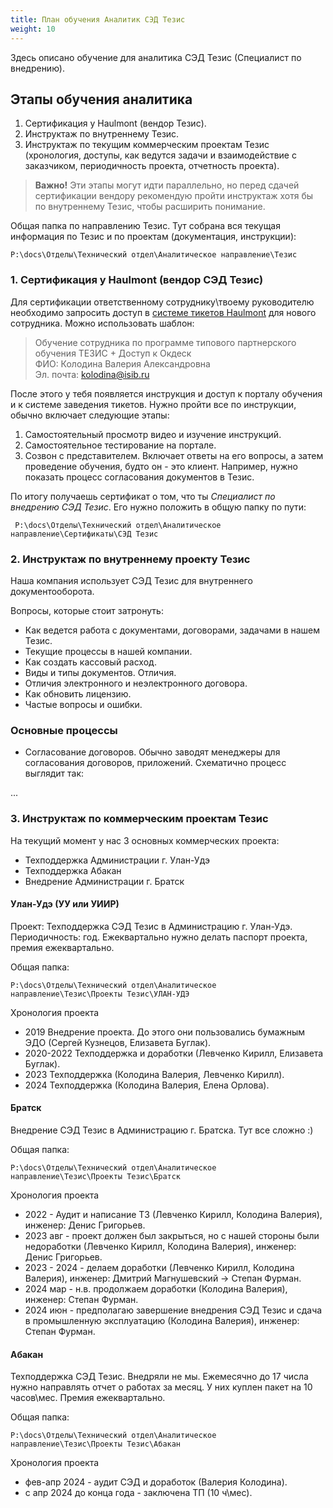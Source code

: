 ```yaml
---
title: План обучения Аналитик СЭД Тезис
weight: 10
---
```

Здесь описано обучение для аналитика СЭД Тезис (Специалист по внедрению).

## Этапы обучения аналитика

1. Сертификация у Haulmont (вендор Тезис).
2. Инструктаж по внутреннему Тезис.
3. Инструктаж по текущим коммерческим проектам Тезис (хронология, доступы, как ведутся задачи и взаимодействие с заказчиком, периодичность проекта, отчетность проекта).

> **Важно!** Эти этапы могут идти параллельно, но перед сдачей сертификации вендору рекомендую пройти инструктаж хотя бы по внутреннему Тезис, чтобы расширить понимание.

Общая папка по направлению Тезис. Тут собрана вся текущая информация по Тезис и по проектам (документация, инструкции):

```
P:\docs\Отделы\Технический отдел\Аналитическое направление\Тезис
```

### 1. Сертификация у Haulmont (вендор СЭД Тезис)

Для сертификации ответственному сотруднику\твоему руководителю необходимо запросить доступ в [системе тикетов Haulmont](https://help.tezis-doc.ru/issues) для нового сотрудника. Можно использовать шаблон:

> Обучение сотрудника по программе типового партнерского обучения ТЕЗИС + Доступ к Окдеск </br> ФИО: Колодина Валерия Александровна </br>Эл. почта: kolodina@isib.ru

После этого у тебя появляется инструкция и доступ к порталу обучения и к системе заведения тикетов. Нужно пройти все по инструкции, обычно включает следующие этапы:

1. Самостоятельный просмотр видео и изучение инструкций.
2. Самостоятельное тестирование на портале.
3. Созвон с представителем. Включает ответы на его вопросы, а затем проведение обучения, будто он - это клиент. Например, нужно показать процесс согласования документов в Тезис.

По итогу получаешь сертификат о том, что ты *Специалист по внедрению СЭД Тезис*. Его нужно положить в общую папку по пути:

```
 P:\docs\Отделы\Технический отдел\Аналитическое направление\Сертификаты\СЭД Тезис
```

### 2. Инструктаж по внутреннему проекту Тезис

Наша компания использует СЭД Тезис для внутреннего документооборота.

Вопросы, которые стоит затронуть:

- Как ведется работа с документами, договорами, задачами в нашем Тезис.
- Текущие процессы в нашей компании.
- Как создать кассовый расход.
- Виды и типы документов. Отличия.
- Отличия электронного и неэлектронного договора.
- Как обновить лицензию.
- Частые вопросы и ошибки.

### Основные процессы
- Согласование договоров. Обычно заводят менеджеры для согласования договоров, приложений. Схематично процесс выглядит так:

...



### 3. Инструктаж по коммерческим проектам Тезис

На текущий момент у нас 3 основных коммерческих проекта:
- Техподдержка Администрации г. Улан-Удэ
- Техподдержка Абакан
- Внедрение Администрации г. Братск


#### Улан-Удэ (УУ или УИИР)
Проект: Техподдержка СЭД Тезис в Администрацию г. Улан-Удэ.
Периодичность: год. Ежеквартально нужно делать паспорт проекта, премия ежеквартально.

Общая папка:

```
P:\docs\Отделы\Технический отдел\Аналитическое направление\Тезис\Проекты Тезис\УЛАН-УДЭ
```

Хронология проекта
- 2019 Внедрение проекта. До этого они пользовались бумажным ЭДО (Сергей Кузнецов, Елизавета Буглак).
- 2020-2022 Техподдержка и доработки (Левченко Кирилл, Елизавета Буглак).
- 2023 Техподдержка (Колодина Валерия, Левченко Кирилл).
- 2024 Техподдержка (Колодина Валерия, Елена Орлова).

#### Братск
Внедрение СЭД Тезис в Администрацию г. Братска.
Тут все сложно :) 

Общая папка:

```
P:\docs\Отделы\Технический отдел\Аналитическое направление\Тезис\Проекты Тезис\Братск
```

Хронология проекта
- 2022 - Аудит и написание ТЗ (Левченко Кирилл, Колодина Валерия), инженер: Денис Григорьев.
- 2023 авг - проект должен был закрыться, но с нашей стороны были недоработки (Левченко Кирилл, Колодина Валерия), инженер: Денис Григорьев.
- 2023 - 2024 - делаем доработки (Левченко Кирилл, Колодина Валерия), инженер: Дмитрий Магнушевский -> Степан Фурман.
- 2024 мар - н.в. продолжаем доработки (Колодина Валерия), инженер: Степан Фурман.
- 2024 июн - предполагаю завершение внедрения СЭД Тезис и сдача в промышленную эксплуатацию (Колодина Валерия), инженер: Степан Фурман.

#### Абакан
Техподдержка СЭД Тезис. Внедряли не мы.
Ежемесячно до 17 числа нужно направлять отчет о работах за месяц. У них куплен пакет на 10 часов\мес.
Премия ежеквартально.

Общая папка:

```
P:\docs\Отделы\Технический отдел\Аналитическое направление\Тезис\Проекты Тезис\Абакан
```

Хронология проекта
- фев-апр 2024 - аудит СЭД и доработок (Валерия Колодина).
- с апр 2024 до конца года - заключена ТП (10 ч\мес).
